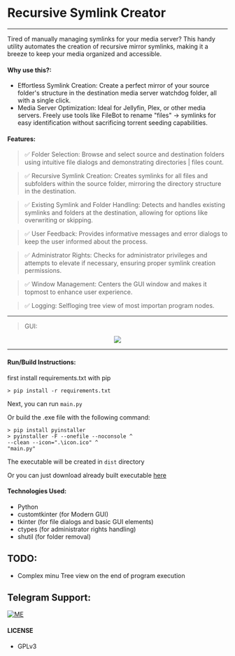 # Recursive Symlink Creator
---

Tired of manually managing symlinks for your media server? This handy utility automates the creation of recursive mirror symlinks, making it a breeze to keep your media organized and accessible.


#### Why use this?:
* Effortless Symlink Creation: Create a perfect mirror of your source folder's structure in the destination media server watchdog folder, all with a single click.
* Media Server Optimization: Ideal for Jellyfin, Plex, or other media servers. Freely use tools like FileBot to rename "files" -> symlinks for easy identification without sacrificing torrent seeding capabilities.


#### Features:
> ✅ Folder Selection: Browse and select source and destination folders using intuitive file dialogs and demonstrating directories | files count.

> ✅ Recursive Symlink Creation: Creates symlinks for all files and subfolders within the source folder, mirroring the directory structure in the destination.

> ✅ Existing Symlink and Folder Handling: Detects and handles existing symlinks and folders at the destination, allowing for options like overwriting or skipping.

> ✅ User Feedback: Provides informative messages and error dialogs to keep the user informed about the process.

> ✅ Administrator Rights: Checks for administrator privileges and attempts to elevate if necessary, ensuring proper symlink creation permissions.

> ✅ Window Management: Centers the GUI window and makes it topmost to enhance user experience.

> ✅ Logging: Selfloging tree view of most importan program nodes.

---

>GUI:
<p align="center">
<img src="https://telegra.ph/file/94dc4ff910c97512c052c.jpg">
</p>

---

#### Run/Build Instructions:
first install requirements.txt with pip  
```
> pip install -r requirements.txt
```


Next, you can run `main.py`

Or build the .exe file with the following command:
```
> pip install pyinstaller
> pyinstaller -F --onefile --noconsole ^
--clean --icon=".\icon.ico" ^
"main.py"
```
The executable will be created in `dist` directory

Or you can just download already built executable [here](https://github.com/smyhlin/Recursive-Symlink-Creator/releases)

#### Technologies Used:

* Python
* customtkinter (for Modern GUI)
* tkinter (for file dialogs and basic GUI elements)
* ctypes (for administrator rights handling)
* shutil (for folder removal)

## TODO:
* Complex minu Tree view on the end of program execution 

## Telegram Support:

[![ME](https://img.shields.io/badge/TG-ME-30302f?style=flat&logo=telegram)](https://t.me/s_myhlin)

#### LICENSE
- GPLv3